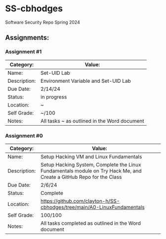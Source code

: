 # SS-cbhodges
Software Security Repo Spring 2024

## Assignments:

### Assignment #1

| Category: | Value: |
| --- | --- |
| Name: | Set-UID Lab |
| Description: | Environment Variable and Set-UID Lab |
| Due Date: | 2/14/24 |
| Status: | in progress |
| Location: | ~ |
| Self Grade: | ~/100 |
| Notes: | All tasks ~ as outlined in the Word document |

### Assignment #0

| Category: | Value: |
| --- | --- |
| Name: | Setup Hacking VM and Linux Fundamentals |
| Description: | Setup Hacking System, Complete the Linux Fundamentals module on Try Hack Me, and Create a GitHub Repo for the Class |
| Due Date: | 2/6/24 |
| Status: | Complete |
| Location: | https://github.com/clayton-h/SS-cbhodges/tree/main/A0-LinuxFundamentals |
| Self Grade: | 100/100 |
| Notes: | All tasks completed as outlined in the Word document |
